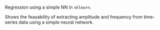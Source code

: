 Regression using a simple NN in `sklearn`.

Shows the feasability of extracting amplitude and frequency from
time-series data using a simple neural network.
